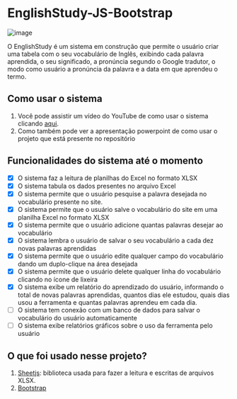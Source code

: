 # EnglishStudy-JS-Bootstrap

![image](https://user-images.githubusercontent.com/34510146/110791349-db1c6d80-8250-11eb-939e-6b82c41ca4e2.png)

O EnglishStudy é um sistema em construção que permite o usuário criar uma tabela com o seu vocabulário de Inglês, exibindo cada palavra aprendida, o seu significado, a pronúncia segundo o Google tradutor, o modo como usuário a pronúncia da palavra e a data em que aprendeu o termo. 

## Como usar o sistema 
1. Você pode assistir um vídeo do YouTube de como usar o sistema clicando [aqui](https://youtu.be/ALV6mLuq7cE).
2. Como também pode ver a apresentação powerpoint de como usar o projeto que está presente no repositório

## Funcionalidades do sistema até o momento
- [x] O sistema faz a leitura de planilhas do Excel no formato XLSX
 - [x] O sistema tabula os dados presentes no arquivo Excel
 - [x] O sistema permite que o usuário pesquise a palavra desejada no vocabulário presente no site.
 - [x] O sistema permite que o usuário salve o vocabulário do site em uma planilha Excel no formato XLSX
 - [x] O sistema permite que o usuário adicione quantas palavras desejar ao vocabulário
 - [x] O sistema lembra o usuário de salvar o seu vocabulário a cada dez novas palavras aprendidas
 - [x] O sistema permite que o usuário edite qualquer campo do vocabulário dando um duplo-clique na área desejada
 - [x] O sistema permite que o usuário delete qualquer linha do vocabulário clicando no ícone de lixeira 
 - [x] O sistema exibe um relatório do aprendizado do usuário, informando o total de novas palavras aprendidas, quantos dias ele estudou, quais dias usou a ferramenta e quantas palavras aprendeu em cada dia. 
 - [ ] O sistema tem conexão com um banco de dados para salvar o vocabulário do usuário automaticamente
 - [ ] O sistema exibe relatórios gráficos sobre o uso da ferramenta pelo usuário 

## O que foi usado nesse projeto?
1. [Sheetjs](https://github.com/SheetJS/sheetjs): biblioteca usada para fazer a leitura e escritas de arquivos XLSX. 
2. [Bootstrap](https://getbootstrap.com/)

